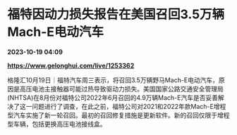 # 福特因动力损失报告在美国召回3.5万辆Mach-E电动汽车

**2023-10-19 04:09**

**https://www.gelonghui.com/live/1253362**

格隆汇10月19日｜福特汽车周三表示，将召回3.5万辆野马Mach-E电动汽车，原因是高压电池主接触器可能过热导致驱动力损失。美国国家公路交通安全管理局(NHTSA)在8月份对福特公司2022年6月召回的4.9万辆Mach-E汽车是否妥善解决了这一问题进行了调查，在此之前，福特公司对2021和2022年款Mach-E增程型汽车实施了新一轮召回。最初的召回修复措施是更新软件。新的召回仅限于增程型车辆，包括更换高压电池接线盒。
